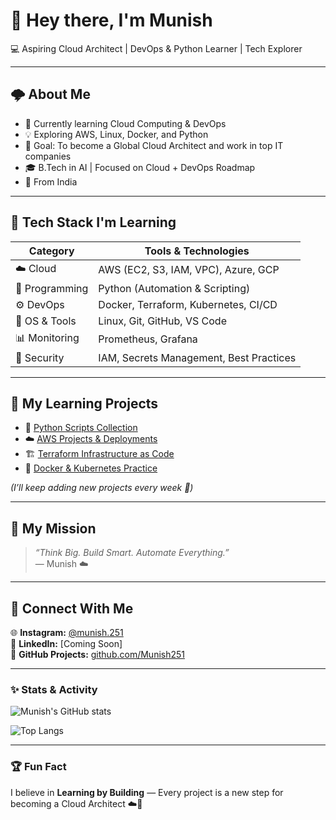 # 👋 Hey there, I'm Munish  

💻 Aspiring Cloud Architect | DevOps & Python Learner | Tech Explorer

---

## 🌩️ About Me
- 🎯 Currently learning Cloud Computing & DevOps 
- 💡 Exploring AWS, Linux, Docker, and Python 
- 💪 Goal: To become a Global Cloud Architect and work in top IT companies  
- 🎓 B.Tech in AI | Focused on Cloud + DevOps Roadmap  
- 📍 From India  

---

## 🚀 Tech Stack I'm Learning
| Category | Tools & Technologies |
|-----------|----------------------|
| ☁️ Cloud | AWS (EC2, S3, IAM, VPC), Azure, GCP |
| 🐍 Programming | Python (Automation & Scripting) |
| ⚙️ DevOps | Docker, Terraform, Kubernetes, CI/CD |
| 💾 OS & Tools | Linux, Git, GitHub, VS Code |
| 📊 Monitoring | Prometheus, Grafana |
| 🔐 Security | IAM, Secrets Management, Best Practices |

---

## 📘 My Learning Projects
- 🧩 [Python Scripts Collection](#)  
- ☁️ [AWS Projects & Deployments](#)  
- 🏗️ [Terraform Infrastructure as Code](#)  
- 🐳 [Docker & Kubernetes Practice](#)  

*(I’ll keep adding new projects every week 🚀)*

---

## 💫 My Mission
> *“Think Big. Build Smart. Automate Everything.”*  
> — Munish ☁️

---

## 🔗 Connect With Me
🌐 **Instagram:** [@munish.251](https://www.instagram.com/munish.251)  
💼 **LinkedIn:** [Coming Soon]  
📂 **GitHub Projects:** [github.com/Munish251](https://github.com/Munish251)

---

### ✨ Stats & Activity
![Munish's GitHub stats](https://github-readme-stats.vercel.app/api?username=Munish251&show_icons=true&theme=tokyonight)

![Top Langs](https://github-readme-stats.vercel.app/api/top-langs/?username=Munish251&layout=compact&theme=tokyonight)

---

### 🏆 Fun Fact
I believe in **Learning by Building** — Every project is a new step for becoming a Cloud Architect ☁️💪